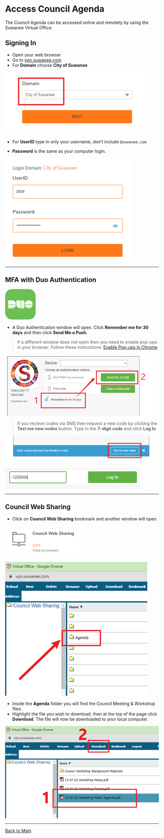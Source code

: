# Access Council Agenda

The Council Agenda can be accessed online and remotely by using the Suwanee Virtual Office.

## Signing In

- Open your web browser
- Go to [vpn.suwanee.com](https://vpn.suwanee.com)
- For **Domain** choose **City of Suwanee**

![Choose the domain](../refs/AccessCouncilAgenda/1.png)

- For **UserID** type in only your username, don’t include `@suwanee.com`

- **Password** is the same as your computer login.

![Login](../refs/AccessCouncilAgenda/2.png)

---

## MFA with Duo Authentication

![Duo Logo](../refs/AccessCouncilAgenda/3.png)

- A Duo Authentication window will open. Click **Remember me for 30 days** and then click **Send Me a Push**.

>If a different window does not open then you need to enable pop-ups in your browser. Follow these instructions: [Enable Pop-ups in Chrome](../Miscellaneous/Enable%20Pop-ups%20in%20Chrome)

![Send Duo Push](../refs/AccessCouncilAgenda/4.png)

>If you recieve codes via SMS then request a new code by clicking the **Text me new codes** button. Type in the **7-digit code** and click **Log In**

![Text me codes](../refs/AccessCouncilAgenda/5.png)

![Type in codes](../refs/AccessCouncilAgenda/6.png)

---

## Council Web Sharing

- Click on **Council Web Sharing** bookmark and another window will open.

![Council Web Sharing module](../refs/AccessCouncilAgenda/7.png)

![Agenda Folder](../refs/AccessCouncilAgenda/8.png)

- Inside the **Agenda** folder you will find the Council Meeting & Workshop files.
- Highlight the file you wish to download, then at the top of the page click **Download**. The file will now be downloaded to your local computer.

![Downloading files](../refs/AccessCouncilAgenda/9.png)

---

[Back to Main](../README.md)

